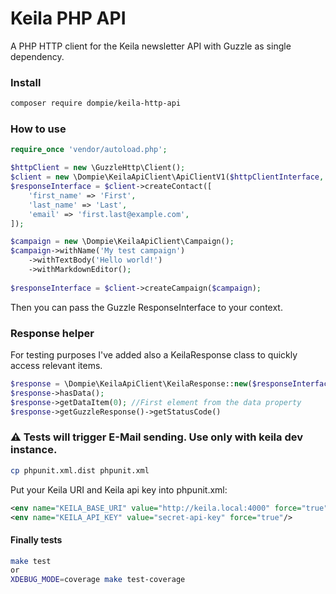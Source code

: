 # Keila PHP API

A PHP HTTP client for the Keila newsletter API with Guzzle as single dependency.

### Install
```bash
composer require dompie/keila-http-api
```

### How to use
```php
require_once 'vendor/autoload.php';

$httpClient = new \GuzzleHttp\Client();
$client = new \Dompie\KeilaApiClient\ApiClientV1($httpClientInterface, 'https://keila-installation.url', 'my-secret-keila-api-key');
$responseInterface = $client->createContact([
    'first_name' => 'First',
    'last_name' => 'Last',
    'email' => 'first.last@example.com',
]);

$campaign = new \Dompie\KeilaApiClient\Campaign();
$campaign->withName('My test campaign')
    ->withTextBody('Hello world!')
    ->withMarkdownEditor();
    
$responseInterface = $client->createCampaign($campaign);
```
Then you can pass the Guzzle ResponseInterface to your context.

### Response helper
For testing purposes I've added also a KeilaResponse class to quickly access relevant items.
```php
$response = \Dompie\KeilaApiClient\KeilaResponse::new($responseInterface);
$response->hasData();
$response->getDataItem(0); //First element from the data property
$response->getGuzzleResponse()->getStatusCode()
```


### &#9888;&#65039; Tests will trigger E-Mail sending. Use only with keila dev instance.
```bash
cp phpunit.xml.dist phpunit.xml
```

Put your Keila URI and Keila api key into phpunit.xml:
```xml
<env name="KEILA_BASE_URI" value="http://keila.local:4000" force="true"/>
<env name="KEILA_API_KEY" value="secret-api-key" force="true"/>
```

#### Finally tests
```bash
make test
or
XDEBUG_MODE=coverage make test-coverage
```

